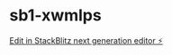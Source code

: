# sb1-xwmlps

[Edit in StackBlitz next generation editor ⚡️](https://stackblitz.com/~/github.com/2DOORCOOP13/sb1-xwmlps)